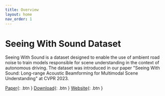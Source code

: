 ```yaml
---
title: Overview
layout: home
nav_order: 1
---
```

# Seeing With Sound Dataset
Seeing With Sound is a dataset designed to enable the use of ambient road noise to train models responsible for scene understanding in the context of autonomous driving. The dataset was introduced in our paper "Seeing With Sound: Long-range Acoustic Beamforming for Multimodal Scene Understanding" at CVPR 2023. 

[Paper]({{site.baseurl}}/assets/SeeingWithSound.pdf){: .btn }      [Download]({{site.baseurl}}/docs/download.html){: .btn }      [Website](https://light.princeton.edu/seeingwithsound){: .btn }

